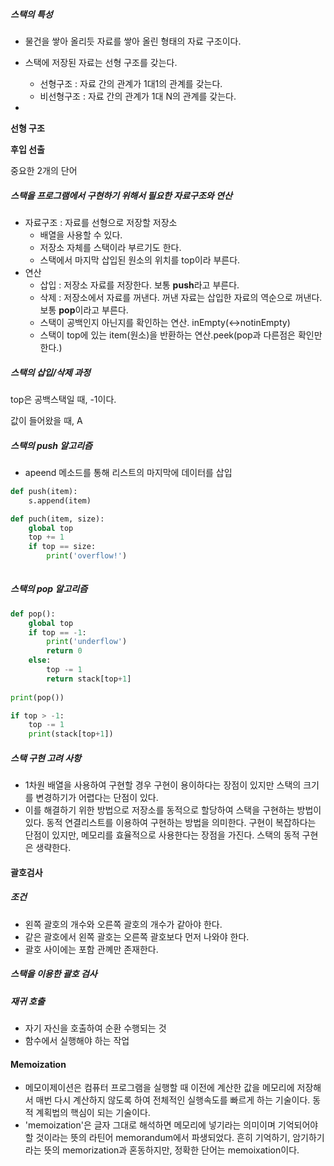 ##### 스택의 특성

- 물건을 쌓아 올리듯 자료를 쌓아 올린 형태의 자료 구조이다.

- 스택에 저장된 자료는 선형 구조를 갖는다.
  - 선형구조 : 자료 간의 관계가 1대1의 관계를 갖는다.
  - 비선형구조 : 자료 간의 관계가 1대 N의 관계를 갖는다. 
- 



**선형 구조**

**후입 선출**



중요한 2개의 단어

##### 스택을 프로그램에서 구현하기 위해서 필요한 자료구조와 연산

- 자료구조 : 자료를 선형으로 저장할 저장소
  - 배열을 사용할 수 있다.
  - 저장소 자체를 스택이라 부르기도 한다.
  - 스택에서 마지막 삽입된 원소의 위치를 top이라 부른다.
- 연산
  - 삽입 : 저장소 자료를 저장한다. 보통 **push**라고 부른다.
  - 삭제 : 저장소에서 자료를 꺼낸다. 꺼낸 자료는 삽입한 자료의 역순으로 꺼낸다. 보통 **pop**이라고 부른다. 
  - 스택이 공백인지 아닌지를 확인하는 연산. inEmpty(<->notinEmpty)
  - 스택이 top에 있는 item(원소)을 반환하는 연산.peek(pop과 다른점은 확인만한다.)



##### 스택의 삽입/삭제 과정

top은 공백스택일 때, -1이다. 

값이 들어왔을 때, A



##### 스택의 push 알고리즘

- apeend  메소드를 통해 리스트의 마지막에 데이터를 삽입

```python
def push(item):
	s.append(item)
```



```python
def puch(item, size):
    global top
    top += 1
    if top == size:
        print('overflow!')
	        
```



##### 스택의 pop 알고리즘

```python
def pop():
    global top
    if top == -1:
        print('underflow')
        return 0
    else:
        top -= 1
        return stack[top+1]
    
print(pop())

if top > -1:
    top -= 1
    print(stack[top+1])
```



##### 스택 구현 고려 사항

- 1차원 배열을 사용하여 구현할 경우 구현이 용이하다는 장점이 있지만 스택의 크기를 변경하기가 어렵다는 단점이 있다.
- 이를 해결하기 위한 방법으로 저장소를 동적으로 할당하여 스택을 구현하는 방법이 있다. 동적 연결리스트를 이용하여 구현하는 방법을 의미한다. 구현이 복잡하다는 단점이 있지만, 메모리를 효율적으로 사용한다는 장점을 가진다. 스택의 동적 구현은 생략한다.



#### 괄호검사

##### 조건

- 왼쪽 괄호의 개수와 오른쪽 괄호의 개수가 같아야 한다.
- 같은 괄호에서 왼쪽 괄호는 오른쪽 괄호보다 먼저 나와야 한다.
- 괄호 사이에는 포함 관꼐만 존재한다.



##### 스택을 이용한 괄호 검사



##### 재귀 호출

- 자기 자신을 호출하여 순환 수행되는 것
- 함수에서 실행해야 하는 작업



#### Memoization

- 메모이제이션은 컴퓨터 프로그램을 실행할 때 이전에 계산한 값을 메모리에 저장해서 매번 다시 계산하지 않도록 하여 전체적인 실행속도를 빠르게 하는 기술이다. 동적 계획법의 핵심이 되는 기술이다.
- 'memoization'은 글자 그대로 해석하면 메모리에 넣기라는 의미이며 기억되어야 할 것이라는 뜻의 라틴어 memorandum에서 파생되었다. 흔히 기억하기, 암기하기라는 뜻의 memorization과 혼동하지만, 정확한 단어는 memoixation이다. 